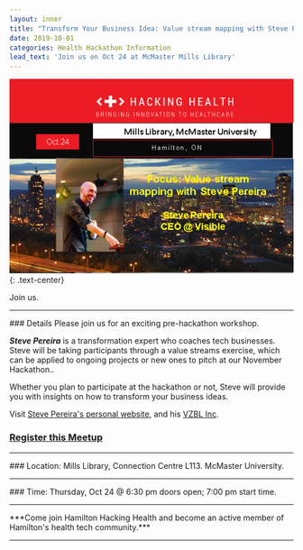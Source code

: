 ```yaml
---
layout: inner
title: "Transform Your Business Idea: Value stream mapping with Steve Pereira"
date: 2019-10-01
categories: Health Hackathon Information
lead_text: 'Join us on Oct 24 at McMaster Mills Library'
---
```

![Lauren](/img/2019-10-24/201910banner.png)
{: .text-center}

Join us.
<hr>
### Details
Please join us for an exciting pre-hackathon workshop.

***Steve Pereira*** is a transformation expert who coaches tech businesses. Steve will be taking participants through a value streams exercise, which can be applied to ongoing projects or new ones to pitch at our November Hackathon..

Whether you plan to participate at the hackathon or not, Steve will provide you with insights on how to transform your business ideas.

Visit [Steve Pereira's personal website](https://stevepereira.ca/), and his [VZBL Inc](https://vzbl.io/#about).


### [Register this Meetup](https://www.meetup.com/Hacking-Health-Hamilton/events/265441120/)
<hr>
### Location:
Mills Library, Connection Centre L113. McMaster University.
<hr>
### Time:
Thursday, Oct 24 @ 6:30 pm doors open; 7:00 pm start time.
<hr>
***Come join Hamilton Hacking Health and become an active member of Hamilton's health tech community.***
<hr>




